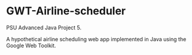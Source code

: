 # GWT-Airline-scheduler
PSU Advanced Java Project 5.

A hypothetical airline scheduling web app implemented in Java using the Google Web Toolkit.
